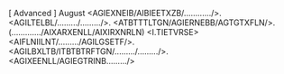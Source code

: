 [ Advanced ] August
 <AGIEXNEIB/AIBIEETXZB/............/>.
 <AGILTELBL/........./........./>.
 <ATBTTTLTGN/AGIERNEBB/AGTGTXFLN/>. (............./AIXARXENLL/AIXIRXNRLN)
 <I.TIETVRSE>
 <AIFLNIILNT/........./AGILGSETF/>.
 <AGILBXLTB/ITBTBTRFTGN/........./........./>.
 <AGIXEENLL/AGIEGTRINB........./>
